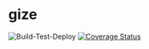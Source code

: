 # gize

![Build-Test-Deploy](https://github.com/elias-ela/gize/workflows/Build-Test-Deploy/badge.svg) [![Coverage Status](https://coveralls.io/repos/github/elias-ela/gize/badge.svg?branch=main)](https://coveralls.io/github/elias-ela/gize?branch=main)
